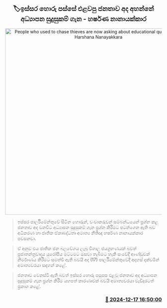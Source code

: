<p align='center'><b><h2 align='center' title='People who used to chase thieves are now asking about educational qualifications - Harshana Nanayakkara'>🏷ඉස්සර හොරු පස්සේ එළවපු ජනතාව අද අහන්නේ අධ්‍යාපන සුදුසුකම් ගැන - හර්ෂණ නානායක්කාර </h2></b></p>
<p align='center'><img src='https://helakuru.sgp1.cdn.digitaloceanspaces.com/esana/images/lib/harshana-nanayakkara-parliment.jpg' width='600' alt='People who used to chase thieves are now asking about educational qualifications - Harshana Nanayakkara'></p>

> ඉස්සර පාර්ලිමේන්තුවේ සිටින හොරුන්, වංචාකරුවන් සම්බන්ධයෙන් ප්‍රශ්න කළ ජනතාව අද වනවිට අධ්‍යාපන සුදුසුකම් ගැන ප්‍රශ්න කිරීමට පටන්ගෙන ඇති බව අධිකරණ හා ජාතික ඒකාබද්ධතා අමාත්‍ය නීතිඥ හර්ෂණ නානායක්කාර පවසනවා.

> ඒ අනුව එය ජාතික ජන බලවේගය ලැබූ විශාල ජයග්‍රහණයක් බවත් ප්‍රජාතන්ත්‍රවාදය යුරෝපීය මට්ටමට ඔසවා තැබීමට හැකි සංවේදී ආණ්ඩුවක් නිර්මාණය කිරීමට සමත්වී ඇති බවයි අද (17) පාර්ලිමේන්තුවේදී අදහස් දක්වමින් අමාත්‍යවරයා සඳහන් කළේ.

> ජනතාව වෙනස්වී ඇති බවත් ඉස්සර හොරු පසුපස එළවූ ජනතාව අද අධ්‍යාපන සුදුසුකම් ගැන ප්‍රශ්න කිරීම යහපත් කාරණාවක් බවයි අමාත්‍යවරයා වැඩිදුරටත් ප්‍රකාශ කළේ. 



<h3 align='right'><a href='https://www.helakuru.lk/esana/p/105964/'>📅 2024-12-17 16:50:00</a></h3>
